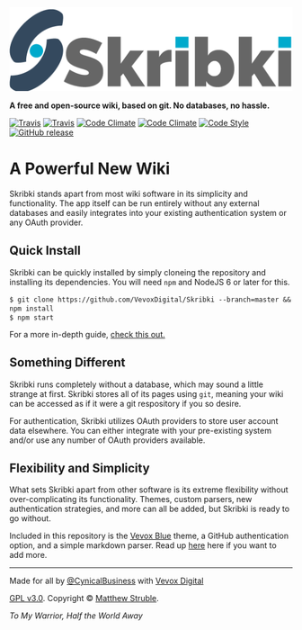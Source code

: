 ![Skribki](/public/img/brand.png)

**A free and open-source wiki, based on git. No databases, no hassle.**

[![Travis](https://img.shields.io/travis/VevoxDigital/Skribki/master.svg?style=flat-square&label=stable)](https://travis-ci.org/VevoxDigital/Skribki)
[![Travis](https://img.shields.io/travis/VevoxDigital/Skribki/dev.svg?style=flat-square&label=latest)](https://travis-ci.org/VevoxDigital/Skribki)
[![Code Climate](https://img.shields.io/codeclimate/github/VevoxDigital/Skribki.svg?style=flat-square)](https://codeclimate.com/github/VevoxDigital/Skribki)
[![Code Climate](https://img.shields.io/codeclimate/issues/github/VevoxDigital/Skribki.svg?style=flat-square)](https://codeclimate.com/github/VevoxDigital/Skribki/issues)
[![Code Style](https://img.shields.io/badge/code_style-standard-brightgreen.svg?style=flat-square)](http://standardjs.com)
[![GitHub release](https://img.shields.io/github/release/VevoxDigital/Skribki.svg?style=flat-square)](https://github.com/VevoxDigital/Skribki/releases)

# A Powerful New Wiki
Skribki stands apart from most wiki software in its simplicity and functionality. The app itself can be run entirely without any external databases and easily integrates into your existing authentication system or any OAuth provider.

## Quick Install
Skribki can be quickly installed by simply cloneing the repository and installing its dependencies. You will need `npm` and NodeJS 6 or later for this.

```
$ git clone https://github.com/VevoxDigital/Skribki --branch=master && npm install
$ npm start
```

For a more in-depth guide, [check this out.](http://wiki.vevox.io/projects/skribki/install)

## Something Different
Skribki runs completely without a database, which may sound a little strange at first. Skribki stores all of its pages using `git`, meaning your wiki can be accessed as if it were a git respository if you so desire.

For authentication, Skribki utilizes OAuth providers to store user account data elsewhere. You can either integrate with your pre-existing system and/or use any number of OAuth providers available.

## Flexibility and Simplicity
What sets Skribki apart from other software is its extreme flexibility without over-complicating its functionality. Themes, custom parsers, new authentication strategies, and more can all be added, but Skribki is ready to go without.

Included in this repository is the [Vevox Blue](http://workshop.vevox.io/p/vevox-blue) theme, a GitHub authentication option, and a simple markdown parser. Read up [here](http://wiki.vevox.io/projects/skribki/customization) here if you want to add more.

----

Made for all by [@CynicalBusiness](/CynicalBusiness) with [Vevox Digital](http://vevox.io)

[GPL v3.0](/LICENSE). Copyright &copy; [Matthew Struble](/CynicalBusiness).

*To My Warrior, Half the World Away*
